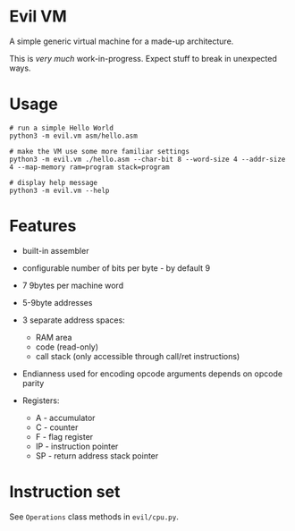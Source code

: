 Evil VM
=======

A simple generic virtual machine for a made-up architecture.

This is *very much* work-in-progress. Expect stuff to break in unexpected ways.


Usage
=====

    # run a simple Hello World
    python3 -m evil.vm asm/hello.asm

    # make the VM use some more familiar settings
    python3 -m evil.vm ./hello.asm --char-bit 8 --word-size 4 --addr-size 4 --map-memory ram=program stack=program

    # display help message
    python3 -m evil.vm --help


Features
========

* built-in assembler
* configurable number of bits per byte - by default 9
* 7 9bytes per machine word
* 5-9byte addresses
* 3 separate address spaces:
  * RAM area
  * code (read-only)
  * call stack (only accessible through call/ret instructions)

* Endianness used for encoding opcode arguments depends on opcode parity

* Registers:
  * A - accumulator
  * C - counter
  * F - flag register
  * IP - instruction pointer
  * SP - return address stack pointer


Instruction set
===============

See ``Operations`` class methods in ``evil/cpu.py``.
